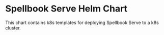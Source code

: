 # Spellbook Serve Helm Chart

This chart contains k8s templates for deploying Spellbook Serve to a k8s cluster.
